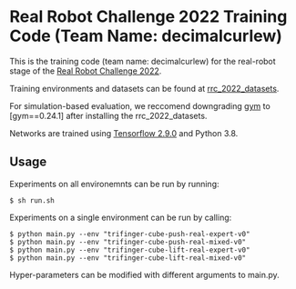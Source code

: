 Real Robot Challenge 2022 Training Code (Team Name: decimalcurlew)
========================

This is the training code (team name: decimalcurlew) for the real-robot stage of the [Real Robot Challenge
2022](https://real-robot-challenge.com).

Training environments and datasets can be found at [rrc_2022_datasets](https://github.com/rr-learning/rrc_2022_datasets).

For simulation-based evaluation, we reccomend downgrading [gym](https://github.com/openai/gym) to [gym==0.24.1] after installing the rrc_2022_datasets.

Networks are trained using [Tensorflow 2.9.0](https://github.com/tensorflow/tensorflow/tree/2.9.0) and Python 3.8.

Usage
----------------

Experiments on all environemnts can be run by running:

    $ sh run.sh

Experiments on a single environment can be run by calling:

    $ python main.py --env "trifinger-cube-push-real-expert-v0"
    $ python main.py --env "trifinger-cube-push-real-mixed-v0"
    $ python main.py --env "trifinger-cube-lift-real-expert-v0"
    $ python main.py --env "trifinger-cube-lift-real-mixed-v0"

Hyper-parameters can be modified with different arguments to main.py.
